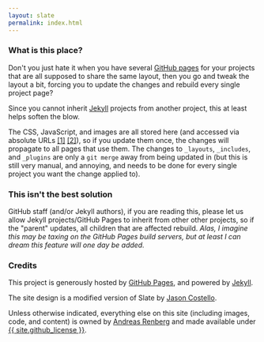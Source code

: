 ```yaml
---
layout: slate
permalink: index.html
---
```

### What is this place?

Don't you just hate it when you have several [GitHub pages](http://pages.github.com/) for your projects that are all supposed to share the same layout, then you go and tweak the layout a bit, forcing you to update the changes and rebuild every single project page?

Since you cannot inherit [Jekyll](http://jekyllrb.com/) projects from another project, this at least helps soften the blow.

The CSS, JavaScript, and images are all stored here (and accessed via absolute URLs [[1]](https://github.com/IQAndreas/gh-pages-template/blob/gh-pages/_includes/imports/stylesheets.html) [[2]](http://static.iqandreas.com/assets/stylesheets/slate/main.css)), so if you update them once, the changes will propagate to all pages that use them. The changes to `_layouts`, `_includes`, and `_plugins` are only a `git merge` away from being updated in (but this is still very manual, and annoying, and needs to be done for every single project you want the change applied to).

### This isn't the best solution

GitHub staff (and/or Jekyll authors), if you are reading this, please let us allow Jekyll projects/GitHub Pages to inherit from other other projects, so if the "parent" updates, all children that are affected rebuild. _Alas, I imagine this may be taxing on the GitHub Pages build servers, but at least I can dream this feature will one day be added._

### Credits

This project is generously hosted by [GitHub Pages](http://pages.github.com/), and powered by [Jekyll](http://jekyllrb.com/).

The site design is a modified version of Slate by [Jason Costello](http://twitter.com/jsncostello).

Unless otherwise indicated, everything else on this site (including images, code, and content) is owned by [Andreas Renberg](mailto:contact@iqandreas.com) and made available under [{{ site.github_license }}]({{site.github_license_url}}).

